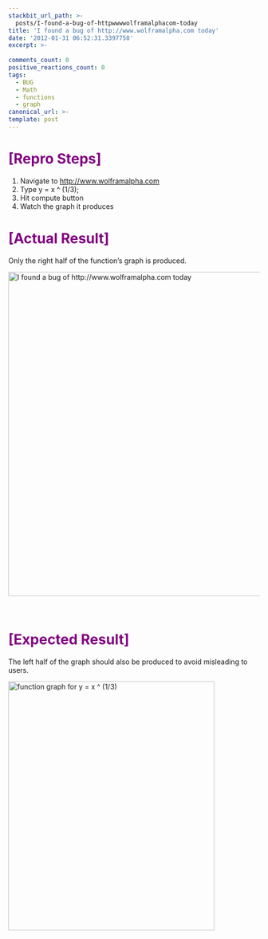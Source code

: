 ```yaml
---
stackbit_url_path: >-
  posts/I-found-a-bug-of-httpwwwwolframalphacom-today
title: 'I found a bug of http://www.wolframalpha.com today'
date: '2012-01-31 06:52:31.3397758'
excerpt: >-
  
comments_count: 0
positive_reactions_count: 0
tags: 
  - BUG
  - Math
  - functions
  - graph
canonical_url: >-
template: post
---
```

<h1><font color="#800080">[Repro Steps]</font></h1>  <ol>   <li>Navigate to <a href="http://www.wolframalpha.com">http://www.wolframalpha.com</a></li>    <li>Type y = x ^ (1/3);</li>    <li>Hit compute button</li>    <li>Watch the graph it produces</li> </ol>  <h1><font color="#800080">[Actual Result]</font></h1>  <p>Only the right half of the function’s graph is produced.</p>  <p><a href="http://www.zizhujy.com/blog/image.axd?picture=image_434.png"><img style="border-bottom: 0px; border-left: 0px; display: inline; border-top: 0px; border-right: 0px" title="I found a bug of http://www.wolframalpha.com today" border="0" alt="I found a bug of http://www.wolframalpha.com today" src="http://www.zizhujy.com/blog/image.axd?picture=image_thumb_169.png" width="551" height="651" /></a> </p>  <p>&#160;</p>  <h1><font color="#800080">[Expected Result]</font></h1>  <p>The left half of the graph should also be produced to avoid misleading to users.</p>  <p><a href="http://www.zizhujy.com/blog/image.axd?picture=image_435.png"><img style="border-bottom: 0px; border-left: 0px; display: inline; border-top: 0px; border-right: 0px" title="function graph for y = x ^ (1/3)" border="0" alt="function graph for y = x ^ (1/3)" src="http://www.zizhujy.com/blog/image.axd?picture=image_thumb_170.png" width="413" height="500" /></a></p>